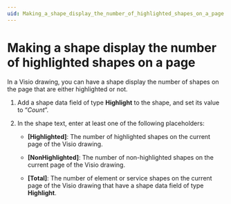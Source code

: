 ```yaml
---
uid: Making_a_shape_display_the_number_of_highlighted_shapes_on_a_page
---
```


# Making a shape display the number of highlighted shapes on a page

In a Visio drawing, you can have a shape display the number of shapes on the page that are either highlighted or not.

1. Add a shape data field of type **Highlight** to the shape, and set its value to “*Count*”.

1. In the shape text, enter at least one of the following placeholders:

   - **\[Highlighted\]**: The number of highlighted shapes on the current page of the Visio drawing.

   - **\[NonHighlighted\]**: The number of non-highlighted shapes on the current page of the Visio drawing.

   - **\[Total\]**: The number of element or service shapes on the current page of the Visio drawing that have a shape data field of type **Highlight**.
